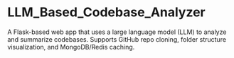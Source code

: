 # LLM_Based_Codebase_Analyzer
A Flask-based web app that uses a large language model (LLM) to analyze and summarize codebases. Supports GitHub repo cloning, folder structure visualization, and MongoDB/Redis caching.
